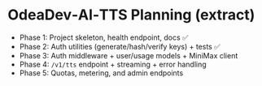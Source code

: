 # OdeaDev‑AI‑TTS Planning (extract)
- Phase 1: Project skeleton, health endpoint, docs ✅
- Phase 2: Auth utilities (generate/hash/verify keys) + tests ✅
- Phase 3: Auth middleware + user/usage models + MiniMax client
- Phase 4: `/v1/tts` endpoint + streaming + error handling
- Phase 5: Quotas, metering, and admin endpoints
